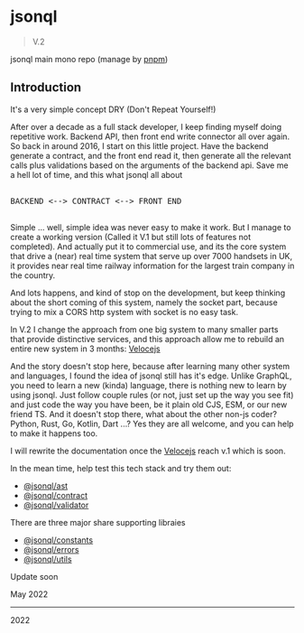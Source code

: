 # jsonql

> V.2

jsonql main mono repo (manage by [pnpm](https://pnpm.io))

## Introduction

It's a very simple concept DRY (Don't Repeat Yourself!)

After over a decade as a full stack developer, I keep finding myself doing repetitive work.
Backend API, then front end write connector all over again. So back in around 2016, I start
on this little project. Have the backend generate a contract, and the front end read it,
then generate all the relevant calls plus validations based on the arguments of the backend api.
Save me a hell lot of time, and this what jsonql all about

<pre>

BACKEND <--> CONTRACT <--> FRONT END

</pre>

Simple ... well, simple idea was never easy to make it work. But I manage to create a working version
(Called it V.1 but still lots of features not completed). And actually put it to commercial use,
and its the core system that drive a (near) real time system that serve up over 7000 handsets in UK, it
provides near real time railway information for the largest train company in the country.

And lots happens, and kind of stop on the development, but keep thinking about the short coming of this system,
namely the socket part, because trying to mix a CORS http system with socket is no easy task.

In V.2 I change the approach from one big system to many smaller parts that provide distinctive services,
and this approach allow me to rebuild an entire new system in 3 months: [Velocejs](https://github.com/veloce-js)

And the story doesn't stop here, because after learning many other system and languages, I found the idea of
jsonql still has it's edge. Unlike GraphQL, you need to learn a new (kinda) language, there is nothing new
to learn by using jsonql. Just follow couple rules (or not, just set up the way you see fit) and just code
the way you have been, be it plain old CJS, ESM, or our new friend TS. And it doesn't stop there, what about
the other non-js coder? Python, Rust, Go, Kotlin, Dart ...? Yes they are all welcome, and you can help to
make it happens too.

I will rewrite the documentation once the [Velocejs](https://github.com/veloce-js) reach v.1 which is soon.

In the mean time, help test this tech stack and try them out:

- [@jsonql/ast](./packages/ast/README.md)
- [@jsonql/contract](./packages/contract/README.md)
- [@jsonql/validator](./packages/validator/README.md)

There are three major share supporting libraies

- [@jsonql/constants](./packages/constants/README.md)
- [@jsonql/errors](./packages/errors/README.md)
- [@jsonql/utils](./packages/utils/README.md)

Update soon

May 2022

---

2022  
